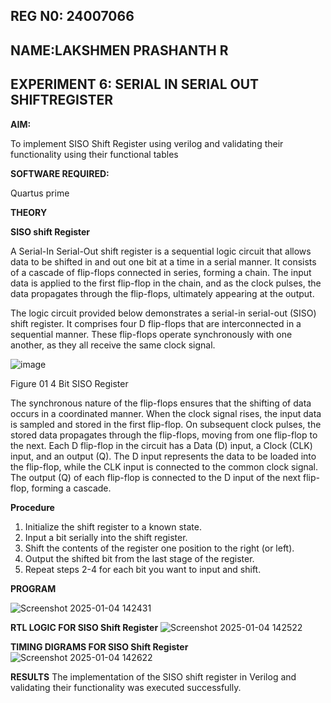 ## REG N0: 24007066
## NAME:LAKSHMEN PRASHANTH R
## EXPERIMENT 6: SERIAL IN SERIAL OUT SHIFTREGISTER



**AIM:**

To implement  SISO Shift Register using verilog and validating their functionality using their functional tables

**SOFTWARE REQUIRED:**

Quartus prime

**THEORY**

**SISO shift Register**

A Serial-In Serial-Out shift register is a sequential logic circuit that allows data to be shifted in and out one bit at a time in a serial manner. It consists of a cascade of flip-flops connected in series, forming a chain. The input data is applied to the first flip-flop in the chain, and as the clock pulses, the data propagates through the flip-flops, ultimately appearing at the output.

The logic circuit provided below demonstrates a serial-in serial-out (SISO) shift register. It comprises four D flip-flops that are interconnected in a sequential manner. These flip-flops operate synchronously with one another, as they all receive the same clock signal.

![image](https://github.com/naavaneetha/SERIAL-IN-SERIAL-OUT-SHIFTREGISTER/assets/154305477/e81c4072-37f9-46c6-8145-566764b74c3a)

Figure 01 4 Bit SISO Register

The synchronous nature of the flip-flops ensures that the shifting of data occurs in a coordinated manner. When the clock signal rises, the input data is sampled and stored in the first flip-flop. On subsequent clock pulses, the stored data propagates through the flip-flops, moving from one flip-flop to the next.
Each D flip-flop in the circuit has a Data (D) input, a Clock (CLK) input, and an output (Q). The D input represents the data to be loaded into the flip-flop, while the CLK input is connected to the common clock signal. The output (Q) of each flip-flop is connected to the D input of the next flip-flop, forming a cascade.

**Procedure**
1. Initialize the shift register to a known state.
2. Input a bit serially into the shift register.
3. Shift the contents of the register one position to the right (or left).
4. Output the shifted bit from the last stage of the register.
5. Repeat steps 2-4 for each bit you want to input and shift.


**PROGRAM**

![Screenshot 2025-01-04 142431](https://github.com/user-attachments/assets/bb6dd2a6-2dae-4144-8372-77fce2c3010f)






**RTL LOGIC FOR SISO Shift Register**
![Screenshot 2025-01-04 142522](https://github.com/user-attachments/assets/b08d1f3f-f525-48c7-ae00-c1b44d1df602)



**TIMING DIGRAMS FOR SISO Shift Register**
![Screenshot 2025-01-04 142622](https://github.com/user-attachments/assets/bc64facc-2bd0-4beb-b6c3-fc481295c226)


**RESULTS**
The implementation of the SISO shift register in Verilog and validating their functionality was executed successfully.
